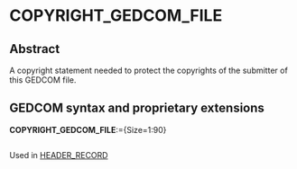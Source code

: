 ﻿<!-- licence GPL V2, cf https://github.com/TitiFix/geneweb -->
# COPYRIGHT_GEDCOM_FILE
## Abstract
A copyright statement needed to protect the copyrights of the submitter of this GEDCOM file.


## GEDCOM syntax and proprietary extensions

**COPYRIGHT_GEDCOM_FILE**:={Size=1:90}
<pre>
</pre>
Used in <a href=Ged.HEADER_RECORD.md>HEADER_RECORD</a><br />

